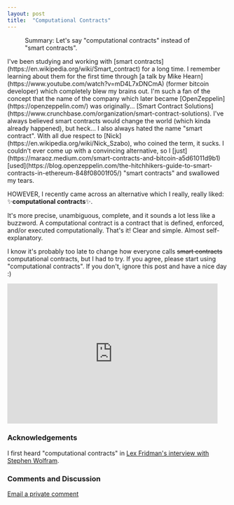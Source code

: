 ```yaml
---
layout: post
title:  "Computational Contracts"
---
```

<figure>
  <figcaption style="text-align: left">
  Summary: Let's say "computational contracts" instead of "smart contracts".
  </figcaption>
</figure>
I've been studying and working with [smart contracts](https://en.wikipedia.org/wiki/Smart_contract) for a long time. I remember learning about them for the first time through [a talk by Mike Hearn](https://www.youtube.com/watch?v=mD4L7xDNCmA) (former bitcoin developer) which completely blew my brains out. I'm such a fan of the concept that the name of the company which later became [OpenZeppelin](https://openzeppelin.com/) was originally... [Smart Contract Solutions](https://www.crunchbase.com/organization/smart-contract-solutions). I've always believed smart contracts would change the world (which kinda already happened), but heck... I also always hated the name "smart contract". With all due respect to [Nick](https://en.wikipedia.org/wiki/Nick_Szabo), who coined the term, it sucks. I couldn't ever come up with a convincing alternative, so I [just](https://maraoz.medium.com/smart-contracts-and-bitcoin-a5d61011d9b1) [used](https://blog.openzeppelin.com/the-hitchhikers-guide-to-smart-contracts-in-ethereum-848f08001f05/) "smart contracts" and swallowed my tears.  

HOWEVER, I recently came across an alternative which I really, really liked:  
✨**computational contracts**✨.

It's more precise, unambiguous, complete, and it sounds a lot less like a buzzword. A computational contract is a contract that is defined, enforced, and/or executed computationally. That's it! Clear and simple. Almost self-explanatory. 

I know it's probably too late to change how everyone calls <s>smart contracts</s> computational contracts, but I had to try. If you agree, please start using "computational contracts". If you don't, ignore this post and have a nice day :)

<div style="text-align: center">
	<iframe style="display:block;" src="https://maraoz.substack.com/embed" width="480" height="320" style="border:1px solid #EEE; background:white;" frameborder="0" scrolling="no"></iframe>
</div>


### Acknowledgements
I first heard "computational contracts" in [Lex Fridman's interview with Stephen Wolfram](https://www.youtube.com/watch?v=4-SGpEInX_c). 

### Comments and Discussion
[Email a private comment](mailto:computational-contracts@maraoz.com)